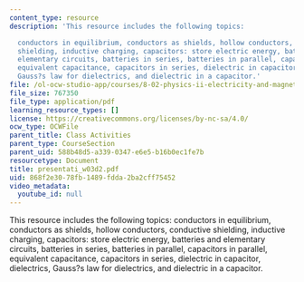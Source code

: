 ```yaml
---
content_type: resource
description: 'This resource includes the following topics:

  conductors in equilibrium, conductors as shields, hollow conductors, conductive
  shielding, inductive charging, capacitors: store electric energy, batteries and
  elementary circuits, batteries in series, batteries in parallel, capacitors in parallel,
  equivalent capacitance, capacitors in series, dielectric in capacitor, dielectrics,
  Gauss?s law for dielectrics, and dielectric in a capacitor.'
file: /ol-ocw-studio-app/courses/8-02-physics-ii-electricity-and-magnetism-spring-2007/868f2e3078fb1489fdda2ba2cff75452_presentati_w03d2.pdf
file_size: 767350
file_type: application/pdf
learning_resource_types: []
license: https://creativecommons.org/licenses/by-nc-sa/4.0/
ocw_type: OCWFile
parent_title: Class Activities
parent_type: CourseSection
parent_uid: 588b48d5-a339-0347-e6e5-b16b0ec1fe7b
resourcetype: Document
title: presentati_w03d2.pdf
uid: 868f2e30-78fb-1489-fdda-2ba2cff75452
video_metadata:
  youtube_id: null
---
```

This resource includes the following topics:
conductors in equilibrium, conductors as shields, hollow conductors, conductive shielding, inductive charging, capacitors: store electric energy, batteries and elementary circuits, batteries in series, batteries in parallel, capacitors in parallel, equivalent capacitance, capacitors in series, dielectric in capacitor, dielectrics, Gauss?s law for dielectrics, and dielectric in a capacitor.